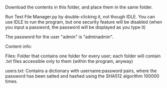 Download the contents in this folder, and place them in the same folder.

Run Text File Manager.py by double-clicking it, not though IDLE.
You can use IDLE to run the program, but one security feature will be disabled
(when you input a password, the password will be displayed as you type it)

The password for the user "admin" is "adminadmin".

Content info:

Files: Folder that contains one folder for every user; each folder will contain .txt 
files accessible only to them (within the program, anyway)

users.txt: Contains a dictionary with username:password pairs, where the password has been 
salted and hashed using the SHA512 algorithm 100000 times.

